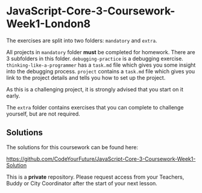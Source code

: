 # JavaScript-Core-3-Coursework-Week1-London8

The exercises are split into two folders: `mandatory` and `extra`.

All projects in `mandatory` folder **must** be completed for homework. There are 3 subfolders in this folder. `debugging-practice` is a debugging exercise. `thinking-like-a-programmer` has a `task.md` file which gives you some insight into the debugging process. `project` contains a `task.md` file which gives you link to the project details and tells you how to set up the project.

As this is a challenging project, it is strongly advised that you start on it early.

The `extra` folder contains exercises that you can complete to challenge yourself, but are not required.

## Solutions

The solutions for this coursework can be found here:

<https://github.com/CodeYourFuture/JavaScript-Core-3-Coursework-Week1-Solution>

This is a **private** repository. Please request access from your Teachers, Buddy or City Coordinator after the start of your next lesson.
